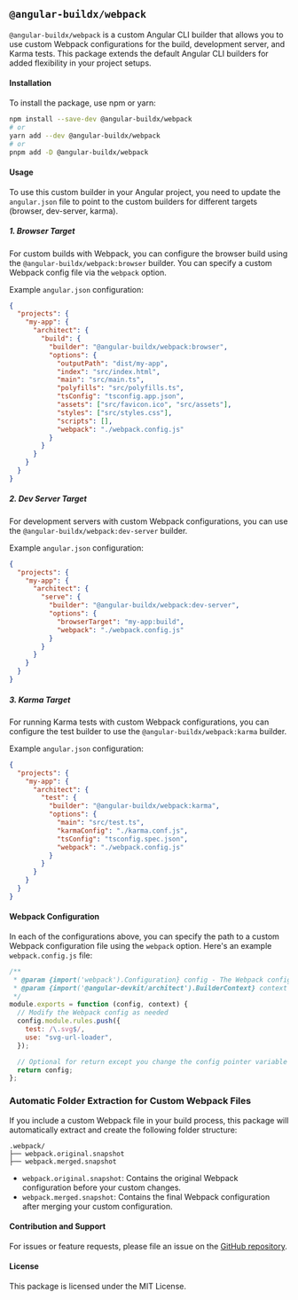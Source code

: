## `@angular-buildx/webpack`

`@angular-buildx/webpack` is a custom Angular CLI builder that allows you to use custom Webpack configurations for the build, development server, and Karma tests. This package extends the default Angular CLI builders for added flexibility in your project setups.

#### Installation

To install the package, use npm or yarn:

```bash
npm install --save-dev @angular-buildx/webpack
# or
yarn add --dev @angular-buildx/webpack
# or
pnpm add -D @angular-buildx/webpack
```

#### Usage

To use this custom builder in your Angular project, you need to update the `angular.json` file to point to the custom builders for different targets (browser, dev-server, karma).

##### 1. **Browser Target**

For custom builds with Webpack, you can configure the browser build using the `@angular-buildx/webpack:browser` builder. You can specify a custom Webpack config file via the `webpack` option.

Example `angular.json` configuration:

```json
{
  "projects": {
    "my-app": {
      "architect": {
        "build": {
          "builder": "@angular-buildx/webpack:browser",
          "options": {
            "outputPath": "dist/my-app",
            "index": "src/index.html",
            "main": "src/main.ts",
            "polyfills": "src/polyfills.ts",
            "tsConfig": "tsconfig.app.json",
            "assets": ["src/favicon.ico", "src/assets"],
            "styles": ["src/styles.css"],
            "scripts": [],
            "webpack": "./webpack.config.js"
          }
        }
      }
    }
  }
}
```

##### 2. **Dev Server Target**

For development servers with custom Webpack configurations, you can use the `@angular-buildx/webpack:dev-server` builder.

Example `angular.json` configuration:

```json
{
  "projects": {
    "my-app": {
      "architect": {
        "serve": {
          "builder": "@angular-buildx/webpack:dev-server",
          "options": {
            "browserTarget": "my-app:build",
            "webpack": "./webpack.config.js"
          }
        }
      }
    }
  }
}
```

##### 3. **Karma Target**

For running Karma tests with custom Webpack configurations, you can configure the test builder to use the `@angular-buildx/webpack:karma` builder.

Example `angular.json` configuration:

```json
{
  "projects": {
    "my-app": {
      "architect": {
        "test": {
          "builder": "@angular-buildx/webpack:karma",
          "options": {
            "main": "src/test.ts",
            "karmaConfig": "./karma.conf.js",
            "tsConfig": "tsconfig.spec.json",
            "webpack": "./webpack.config.js"
          }
        }
      }
    }
  }
}
```

#### Webpack Configuration

In each of the configurations above, you can specify the path to a custom Webpack configuration file using the `webpack` option. Here's an example `webpack.config.js` file:

```js
/**
 * @param {import('webpack').Configuration} config - The Webpack configuration object.
 * @param {import('@angular-devkit/architect').BuilderContext} context - The Angular builder context.
 */
module.exports = function (config, context) {
  // Modify the Webpack config as needed
  config.module.rules.push({
    test: /\.svg$/,
    use: "svg-url-loader",
  });

  // Optional for return except you change the config pointer variable with new custom your own webpack config
  return config;
};
```

### Automatic Folder Extraction for Custom Webpack Files

If you include a custom Webpack file in your build process, this package will automatically extract and create the following folder structure:

```
.webpack/
├── webpack.original.snapshot
├── webpack.merged.snapshot
```

- `webpack.original.snapshot`: Contains the original Webpack configuration before your custom changes.
- `webpack.merged.snapshot`: Contains the final Webpack configuration after merging your custom configuration.

#### Contribution and Support

For issues or feature requests, please file an issue on the [GitHub repository](https://github.com/bdxygy/angular-buildx-webpack).

#### License

This package is licensed under the MIT License.
